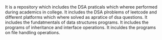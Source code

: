 It is a repository which includes the DSA praticals which wheree performed during academics in college.
It includes the DSA plroblems of leetcode and different platforms which where solved as apratice of dsa questions.
It includes the fundatmentals of data structures programs.
It includes the programs of inheritance and interface operations.
It inculdes the programs on file handling operations.
